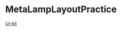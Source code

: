 # MetaLampLayoutPractice
[Ui-kit](https://barghest0.github.io/MetaLampLayoutPractice/dist/ui-kit.html)